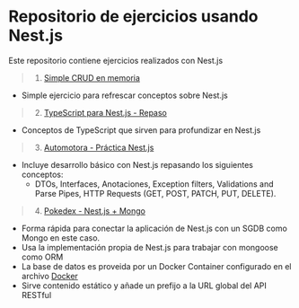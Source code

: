 # Repositorio de ejercicios usando Nest.js

Este repositorio contiene ejercicios realizados con Nest.js

> 1. [Simple CRUD en memoria](./01-simple-crud-memory/)

- Simple ejercicio para refrescar conceptos sobre Nest.js

> 2. [TypeScript para Nest.js - Repaso](./02-repaso-typescript/)

- Conceptos de TypeScript que sirven para profundizar en Nest.js

> 3. [Automotora - Práctica Nest.js](./03-nest-car-dealership/)

- Incluye desarrollo básico con Nest.js repasando los siguientes conceptos:
  - DTOs, Interfaces, Anotaciones, Exception filters, Validations and Parse Pipes, HTTP Requests (GET, POST, PATCH, PUT, DELETE).

>4. [Pokedex - Nest.js + Mongo](./04-nest-pokedex/)

- Forma rápida para conectar la aplicación de Nest.js con un SGDB como Mongo en este caso.
- Usa la implementación propia de Nest.js para trabajar con mongoose como ORM
- La base de datos es proveida por un Docker Container configurado en el archivo [Docker](./04-nest-pokedex/docker-compose.yaml)
- Sirve contenido estático y añade un prefijo a la URL global del API RESTful
